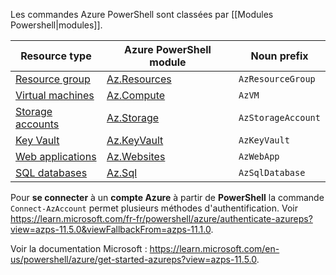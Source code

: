 
Les commandes Azure PowerShell sont classées par [[Modules Powershell|modules]].

| Resource type                                                                                            | Azure PowerShell module                                                                       | Noun prefix        |
| -------------------------------------------------------------------------------------------------------- | --------------------------------------------------------------------------------------------- | ------------------ |
| [Resource group](https://learn.microsoft.com/en-us/azure/azure-resource-manager/resource-group-overview) | [Az.Resources](https://learn.microsoft.com/en-us/powershell/module/az.resources#resources)    | `AzResourceGroup`  |
| [Virtual machines](https://learn.microsoft.com/en-us/azure/virtual-machines)                             | [Az.Compute](https://learn.microsoft.com/en-us/powershell/module/az.compute#virtual_machines) | `AzVM`             |
| [Storage accounts](https://learn.microsoft.com/en-us/azure/storage/common/storage-introduction)          | [Az.Storage](https://learn.microsoft.com/en-us/powershell/module/az.storage/)                 | `AzStorageAccount` |
| [Key Vault](https://learn.microsoft.com/en-us/azure/key-vault/key-vault-whatis)                          | [Az.KeyVault](https://learn.microsoft.com/en-us/powershell/module/az.keyvault)                | `AzKeyVault`       |
| [Web applications](https://learn.microsoft.com/en-us/azure/app-service)                                  | [Az.Websites](https://learn.microsoft.com/en-us/powershell/module/az.websites)                | `AzWebApp`         |
| [SQL databases](https://learn.microsoft.com/en-us/azure/sql-database)                                    | [Az.Sql](https://learn.microsoft.com/en-us/powershell/module/az.sql)                          | `AzSqlDatabase`    |

Pour **se connecter** à un **compte Azure** à partir de **PowerShell** la commande ``Connect-AzAccount`` permet plusieurs méthodes d'authentification. Voir https://learn.microsoft.com/fr-fr/powershell/azure/authenticate-azureps?view=azps-11.5.0&viewFallbackFrom=azps-11.1.0.

Voir la documentation Microsoft : 
https://learn.microsoft.com/en-us/powershell/azure/get-started-azureps?view=azps-11.5.0.
